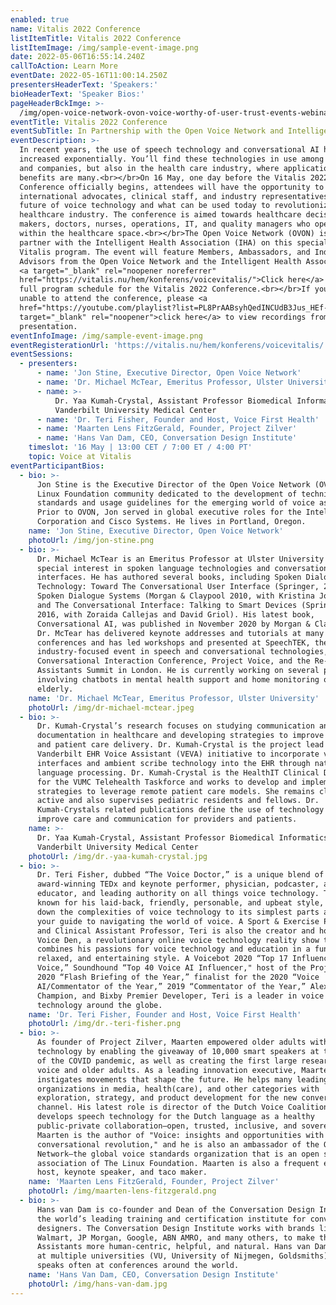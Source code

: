 ```yaml
---
enabled: true
name: Vitalis 2022 Conference
listItemTitle: Vitalis 2022 Conference
listItemImage: /img/sample-event-image.png
date: 2022-05-06T16:55:14.240Z
callToAction: Learn More
eventDate: 2022-05-16T11:00:14.250Z
presentersHeaderText: 'Speakers:'
bioHeaderText: 'Speaker Bios:'
pageHeaderBckImge: >-
  /img/open-voice-network-ovon-voice-worthy-of-user-trust-events-webinar-temporary-header.png
eventTitle: Vitalis 2022 Conference
eventSubTitle: In Partnership with the Open Voice Network and Intelligent Health Association
eventDescription: >-
  In recent years, the use of speech technology and conversational AI has
  increased exponentially. You’ll find these technologies in use among consumer
  and companies, but also in the health care industry, where applications and
  benefits are many.<br></br>On 16 May, one day before the Vitalis 2022
  Conference officially begins, attendees will have the opportunity to hear from
  international advocates, clinical staff, and industry representatives on the
  future of voice technology and what can be used today to revolutionize the
  healthcare industry. The conference is aimed towards healthcare decision
  makers, doctors, nurses, operations, IT, and quality managers who operate
  within the healthcare space.<br></br>The Open Voice Network (OVON) is proud to
  partner with the Intelligent Health Association (IHA) on this special Voice at
  Vitalis program. The event will feature Members, Ambassadors, and Industry
  Advisors from the Open Voice Network and the Intelligent Health Association.
  <a target="_blank" rel="noopener noreferrer"
  href="https://vitalis.nu/hem/konferens/voicevitalis/">Click here</a> for the
  full program schedule for the Vitalis 2022 Conference.<br></br>If you are
  unable to attend the conference, please <a
  href="https://youtube.com/playlist?list=PL8PrAABsyhQedINCUdB3Jus_HEf-TTrHf"
  target="_blank" rel="noopener">click here</a> to view recordings from each
  presentation.
eventInfoImage: /img/sample-event-image.png
eventRegisterationUrl: 'https://vitalis.nu/hem/konferens/voicevitalis/'
eventSessions:
  - presenters:
      - name: 'Jon Stine, Executive Director, Open Voice Network'
      - name: 'Dr. Michael McTear, Emeritus Professor, Ulster University'
      - name: >-
          Dr. Yaa Kumah-Crystal, Assistant Professor Biomedical Informatics,
          Vanderbilt University Medical Center
      - name: 'Dr. Teri Fisher, Founder and Host, Voice First Health'
      - name: 'Maarten Lens FitzGerald, Founder, Project Zilver'
      - name: 'Hans Van Dam, CEO, Conversation Design Institute'
    timeslot: '16 May | 13:00 CET / 7:00 ET / 4:00 PT'
    topic: Voice at Vitalis
eventParticipantBios:
  - bio: >-
      Jon Stine is the Executive Director of the Open Voice Network (OVON), the
      Linux Foundation community dedicated to the development of technical
      standards and usage guidelines for the emerging world of voice assistance.
      Prior to OVON, Jon served in global executive roles for the Intel
      Corporation and Cisco Systems. He lives in Portland, Oregon.
    name: 'Jon Stine, Executive Director, Open Voice Network'
    photoUrl: /img/jon-stine.png
  - bio: >-
      Dr. Michael McTear is an Emeritus Professor at Ulster University with a
      special interest in spoken language technologies and conversational
      interfaces. He has authored several books, including Spoken Dialogue
      Technology: Toward The Conversational User Interface (Springer, 2004),
      Spoken Dialogue Systems (Morgan & Claypool 2010, with Kristina Jokinen),
      and The Conversational Interface: Talking to Smart Devices (Springer,
      2016, with Zoraida Callejas and David Griol). His latest book,
      Conversational AI, was published in November 2020 by Morgan & Claypool.
      Dr. McTear has delivered keynote addresses and tutorials at many academic
      conferences and has led workshops and presented at SpeechTEK, the largest
      industry-focused event in speech and conversational technologies, at the
      Conversational Interaction Conference, Project Voice, and the Re-Work AI
      Assistants Summit in London. He is currently working on several projects
      involving chatbots in mental health support and home monitoring of the
      elderly.
    name: 'Dr. Michael McTear, Emeritus Professor, Ulster University'
    photoUrl: /img/dr-michael-mctear.jpeg
  - bio: >-
      Dr. Kumah-Crystal’s research focuses on studying communication and
      documentation in healthcare and developing strategies to improve workflow
      and patient care delivery. Dr. Kumah-Crystal is the project lead for the
      Vanderbilt EHR Voice Assistant (VEVA) initiative to incorporate voice user
      interfaces and ambient scribe technology into the EHR through natural
      language processing. Dr. Kumah-Crystal is the HealthIT Clinical Director
      for the VUMC Telehealth Taskforce and works to develop and implement
      strategies to leverage remote patient care models. She remains clinically
      active and also supervises pediatric residents and fellows. Dr.
      Kumah-Crystals related publications define the use of technology to
      improve care and communication for providers and patients.
    name: >-
      Dr. Yaa Kumah-Crystal, Assistant Professor Biomedical Informatics,
      Vanderbilt University Medical Center
    photoUrl: /img/dr.-yaa-kumah-crystal.jpg
  - bio: >-
      Dr. Teri Fisher, dubbed “The Voice Doctor,” is a unique blend of
      award-winning TEDx and keynote performer, physician, podcaster, author,
      educator, and leading authority on all things voice technology. Teri,
      known for his laid-back, friendly, personable, and upbeat style, breaks
      down the complexities of voice technology to its simplest parts and is
      your guide to navigating the world of voice. A Sport & Exercise Physician
      and Clinical Assistant Professor, Teri is also the creator and host of The
      Voice Den, a revolutionary online voice technology reality show that
      combines his passions for voice technology and education in a fun,
      relaxed, and entertaining style. A Voicebot 2020 “Top 17 Influencer in
      Voice,” Soundhound “Top 40 Voice AI Influencer," host of the Project Voice
      2020 “Flash Briefing of the Year,” finalist for the 2020 “Voice
      AI/Commentator of the Year,” 2019 “Commentator of the Year,” Alexa
      Champion, and Bixby Premier Developer, Teri is a leader in voice
      technology around the globe.
    name: 'Dr. Teri Fisher, Founder and Host, Voice First Health'
    photoUrl: /img/dr.-teri-fisher.png
  - bio: >-
      As founder of Project Zilver, Maarten empowered older adults with voice
      technology by enabling the giveaway of 10,000 smart speakers at the start
      of the COVID pandemic, as well as creating the first large research into
      voice and older adults. As a leading innovation executive, Maarten
      instigates movements that shape the future. He helps many leading
      organizations in media, health(care), and other categories with
      exploration, strategy, and product development for the new conversational
      channel. His latest role is director of the Dutch Voice Coalition, which
      develops speech technology for the Dutch language as a healthy
      public-private collaboration—open, trusted, inclusive, and sovereign.
      Maarten is the author of "Voice: insights and opportunities with the
      conversational revolution," and he is also an ambassador of the Open Voice
      Network—the global voice standards organization that is an open source
      association of The Linux Foundation. Maarten is also a frequent event
      host, keynote speaker, and taco maker.
    name: 'Maarten Lens FitzGerald, Founder, Project Zilver'
    photoUrl: /img/maarten-lens-fitzgerald.png
  - bio: >-
      Hans van Dam is co-founder and Dean of the Conversation Design Institute,
      the world’s leading training and certification institute for conversation
      designers. The Conversation Design Institute works with brands like
      Walmart, JP Morgan, Google, ABN AMRO, and many others, to make their AI
      Assistants more human-centric, helpful, and natural. Hans van Dam lectures
      at multiple universities (VU, University of Nijmegen, Goldsmiths) and
      speaks often at conferences around the world.
    name: 'Hans Van Dam, CEO, Conversation Design Institute'
    photoUrl: /img/hans-van-dam.jpg
---
```


